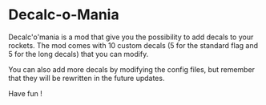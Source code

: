 # Decalc-o-Mania
Decalc'o'mania is a mod that give you the possibility to add decals to your rockets.
The mod comes with 10 custom decals (5 for the standard flag and 5 for the long decals) that you can modify.

You can also add more decals by modifying the config files, but remember that they will be rewritten in the future updates.

Have fun !

